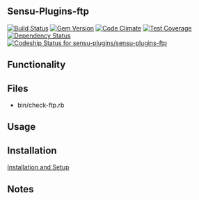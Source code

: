 ## Sensu-Plugins-ftp

[ ![Build Status](https://travis-ci.org/sensu-plugins/sensu-plugins-ftp.svg?branch=master)](https://travis-ci.org/sensu-plugins/sensu-plugins-ftp)
[![Gem Version](https://badge.fury.io/rb/sensu-plugins-ftp.svg)](http://badge.fury.io/rb/sensu-plugins-ftp)
[![Code Climate](https://codeclimate.com/github/sensu-plugins/sensu-plugins-ftp/badges/gpa.svg)](https://codeclimate.com/github/sensu-plugins/sensu-plugins-ftp)
[![Test Coverage](https://codeclimate.com/github/sensu-plugins/sensu-plugins-ftp/badges/coverage.svg)](https://codeclimate.com/github/sensu-plugins/sensu-plugins-ftp)
[![Dependency Status](https://gemnasium.com/sensu-plugins/sensu-plugins-ftp.svg)](https://gemnasium.com/sensu-plugins/sensu-plugins-ftp)
[ ![Codeship Status for sensu-plugins/sensu-plugins-ftp](https://codeship.com/projects/8355b200-ea2c-0132-eecc-32dfa18a9fce/status?branch=master)](https://codeship.com/projects/83056)

## Functionality

## Files
 * bin/check-ftp.rb

## Usage

## Installation

[Installation and Setup](http://sensu-plugins.io/docs/installation_instructions.html)

## Notes
